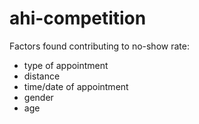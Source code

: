 # ahi-competition

Factors found contributing to no-show rate:

- type of appointment
- distance
- time/date of appointment
- gender
- age
